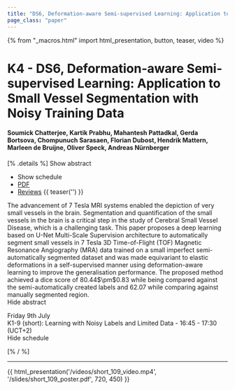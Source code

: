 ```yaml
---
title: "DS6, Deformation-aware Semi-supervised Learning: Application to Small Vessel Segmentation with Noisy Training Data"
page_class: "paper"
---
```


{% from "_macros.html" import html_presentation, button, teaser, video %}

# K4 - DS6, Deformation-aware Semi-supervised Learning: Application to Small Vessel Segmentation with Noisy Training Data

#### Soumick Chatterjee, Kartik Prabhu, Mahantesh Pattadkal, Gerda Bortsova, Chompunuch Sarasaen, Florian Dubost, Hendrik Mattern, Marleen de Bruijne, Oliver Speck, Andreas Nürnberger

[% .details %]
<a class="toggle_visibility" data-selector=".abstract" data-level="3">Show abstract</a>
- <a class="toggle_visibility" data-selector=".schedule" data-level="3">Show schedule</a>
- <a href="https://openreview.net/pdf?id=2t0_AxD1otB">PDF</a>
- <a href="https://openreview.net/forum?id=2t0_AxD1otB">Reviews</a>
{{ teaser('') }}

<p>
    <span class="abstract">
        The advancement of 7 Tesla MRI systems enabled the depiction of very small vessels in the brain. Segmentation and quantification of the small vessels in the brain is a critical step in the study of Cerebral Small Vessel Disease, which is a challenging task. This paper proposes a deep learning based on U-Net Multi-Scale Supervision architecture to automatically segment small vessels in 7 Tesla 3D Time-of-Flight (TOF) Magnetic Resonance Angiography (MRA) data trained on a small imperfect semi-automatically segmented dataset and was made equivariant to elastic deformations in a self-supervised manner using deformation-aware learning to improve the generalisation performance. The proposed method achieved a dice score of 80.44$\pm$0.83 while being compared against the semi-automatically created labels and 62.07 while comparing against manually segmented region. 
        <br>
        <span class="actions"><a class="toggle_visibility" data-level="2">Hide abstract</a></span>
    </span>
</p>

<p>
    <span class="schedule">
         Friday 9th July<br>K1-9 (short): Learning with Noisy Labels and Limited Data - 16:45 - 17:30 (UCT+2)
        <br>
        <span class="actions"><a class="toggle_visibility" data-level="2">Hide schedule</a></span>
    </span>
</p>

[% / %]


---

{{ html_presentation('/videos/short_109_video.mp4', '/slides/short_109_poster.pdf', 720, 450) }}